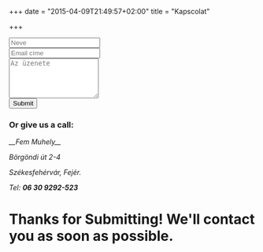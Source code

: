 +++
date = "2015-04-09T21:49:57+02:00"
title = "Kapscolat"

+++
<div class="segment form-group" id="form">
	<form accept-charset="UTF-8" action="https://formkeep.com/f/5366f551938e" method="POST">
	  <input type="hidden" name="utf8" value="✓">
	<div class="input-group form-group">
	  <span class="input-group-addon" id="sizing-addon2"><i class="fa fa-user"></i></span>
	  <input type="text" name="Name" class="form-control" placeholder="Neve" aria-describedby="sizing-addon2">
	</div>
	<div class="input-group form-group">
	  <span class="input-group-addon" id="sizing-addon2"><i class="fa fa-at"></i></span>
	  <input type="text" name="Email" class="form-control" placeholder="Email címe" aria-describedby="sizing-addon2">
	</div>
	<div class="form-group">
  	<textarea class="form-control" name="Message" rows="5" id="comment" placeholder="Az üzenete"></textarea>
	</div>
	  <button class="btn btn-default" type="submit">Submit</button>
	</form>
</div>

### Or give us a call:

<address>
  __Fem Muhely__
  
  Börgöndi út 2-4
  
  Székesfehérvár, Fejér.
  
  Tel: __06 30 9292-523__
</address>
<div class="segment text-center" id="success">
	<h1>Thanks for Submitting! We'll contact you as soon as possible.</h1>
</div>